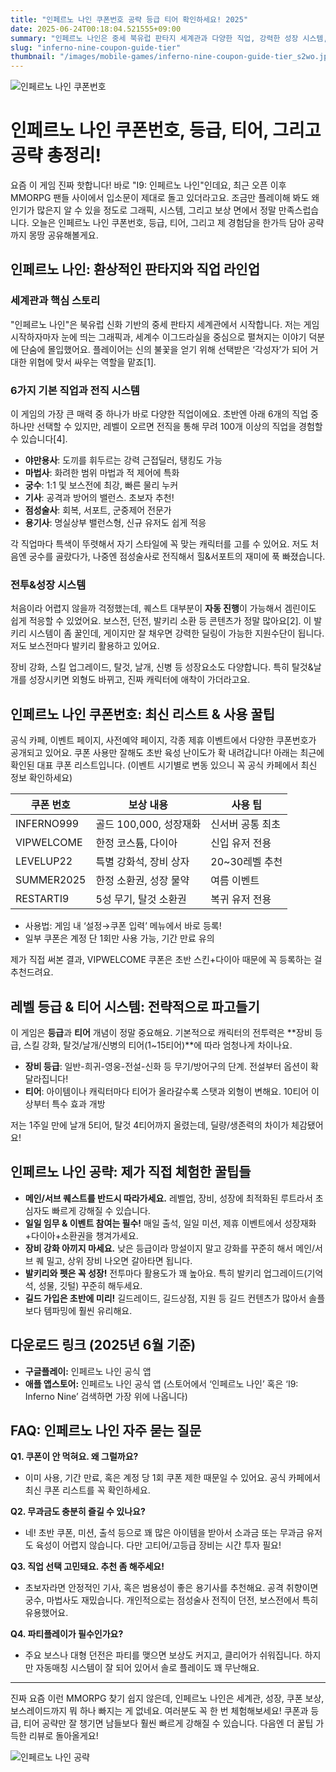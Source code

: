 ```yaml
---
title: "인페르노 나인 쿠폰번호 공략 등급 티어 확인하세요! 2025"
date: 2025-06-24T00:18:04.521555+09:00
summary: "인페르노 나인은 중세 북유럽 판타지 세계관과 다양한 직업, 강력한 성장 시스템, 그리고 풍성한 보상 쿠폰이 돋보이는 모바일 MMORPG입니다."
slug: "inferno-nine-coupon-guide-tier"
thumbnail: "/images/mobile-games/inferno-nine-coupon-guide-tier_s2wo.jpg"
---
```


![인페르노 나인 쿠폰번호](/images/mobile-games/inferno-nine-coupon-guide-tier_1_3lzx.jpg)

# 인페르노 나인 쿠폰번호, 등급, 티어, 그리고 공략 총정리!

요즘 이 게임 진짜 핫합니다! 바로 "I9: 인페르노 나인"인데요, 최근 오픈 이후 MMORPG 팬들 사이에서 입소문이 제대로 돌고 있더라고요. 조금만 플레이해 봐도 왜 인기가 많은지 알 수 있을 정도로 그래픽, 시스템, 그리고 보상 면에서 정말 만족스럽습니다. 오늘은 인페르노 나인 쿠폰번호, 등급, 티어, 그리고 제 경험담을 한가득 담아 공략까지 몽땅 공유해볼게요.

## 인페르노 나인: 환상적인 판타지와 직업 라인업

### 세계관과 핵심 스토리
"인페르노 나인"은 북유럽 신화 기반의 중세 판타지 세계관에서 시작합니다. 저는 게임 시작하자마자 눈에 띄는 그래픽과, 세계수 이그드라실을 중심으로 펼쳐지는 이야기 덕분에 단숨에 몰입했어요. 플레이어는 신의 불꽃을 얻기 위해 선택받은 ‘각성자’가 되어 거대한 위협에 맞서 싸우는 역할을 맡죠[1].

### 6가지 기본 직업과 전직 시스템
이 게임의 가장 큰 매력 중 하나가 바로 다양한 직업이에요. 초반엔 아래 6개의 직업 중 하나만 선택할 수 있지만, 레벨이 오르면 전직을 통해 무려 100개 이상의 직업을 경험할 수 있습니다[4].

- **야만용사**: 도끼를 휘두르는 강력 근접딜러, 탱킹도 가능
- **마법사**: 화려한 범위 마법과 적 제어에 특화
- **궁수**: 1:1 및 보스전에 최강, 빠른 물리 누커
- **기사**: 공격과 방어의 밸런스. 초보자 추천!
- **점성술사**: 회복, 서포트, 군중제어 전문가
- **용기사**: 명실상부 밸런스형, 신규 유저도 쉽게 적응

각 직업마다 특색이 뚜렷해서 자기 스타일에 꼭 맞는 캐릭터를 고를 수 있어요. 저도 처음엔 궁수를 골랐다가, 나중엔 점성술사로 전직해서 힐&서포트의 재미에 푹 빠졌습니다.

### 전투&성장 시스템

처음이라 어렵지 않을까 걱정했는데, 퀘스트 대부분이 **자동 진행**이 가능해서 겜린이도 쉽게 적응할 수 있었어요. 보스전, 던전, 발키리 소환 등 콘텐츠가 정말 많아요[2]. 이 발키리 시스템이 좀 꿀인데, 게이지만 잘 채우면 강력한 딜링이 가능한 지원수단이 됩니다. 저도 보스전마다 발키리 활용하고 있어요.

장비 강화, 스킬 업그레이드, 탈것, 날개, 신병 등 성장요소도 다양합니다. 특히 탈것&날개를 성장시키면 외형도 바뀌고, 진짜 캐릭터에 애착이 가더라고요.

## 인페르노 나인 쿠폰번호: 최신 리스트 & 사용 꿀팁

공식 카페, 이벤트 페이지, 사전예약 페이지, 각종 제휴 이벤트에서 다양한 쿠폰번호가 공개되고 있어요. 쿠폰 사용만 잘해도 초반 육성 난이도가 확 내려갑니다! 아래는 최근에 확인된 대표 쿠폰 리스트입니다. (이벤트 시기별로 변동 있으니 꼭 공식 카페에서 최신 정보 확인하세요)

| 쿠폰 번호         | 보상 내용                | 사용 팁           |
|-------------------|-------------------------|------------------|
| INFERNO999        | 골드 100,000, 성장재화  | 신서버 공통 최초  |
| VIPWELCOME        | 한정 코스튬, 다이아     | 신입 유저 전용    |
| LEVELUP22         | 특별 강화석, 장비 상자  | 20~30레벨 추천   |
| SUMMER2025        | 한정 소환권, 성장 물약  | 여름 이벤트      |
| RESTARTI9         | 5성 무기, 탈것 소환권   | 복귀 유저 전용    |

- 사용법: 게임 내 ‘설정→쿠폰 입력’ 메뉴에서 바로 등록!
- 일부 쿠폰은 계정 단 1회만 사용 가능, 기간 만료 유의

제가 직접 써본 결과, VIPWELCOME 쿠폰은 초반 스킨+다이아 때문에 꼭 등록하는 걸 추천드려요.

## 레벨 등급 & 티어 시스템: 전략적으로 파고들기

이 게임은 **등급**과 **티어** 개념이 정말 중요해요. 기본적으로 캐릭터의 전투력은 **장비 등급, 스킬 강화, 탈것/날개/신병의 티어(1~15티어)**에 따라 엄청나게 차이나요.

- **장비 등급**: 일반-희귀-영웅-전설-신화 등 무기/방어구의 단계. 전설부터 옵션이 확 달라집니다!
- **티어**: 아이템이나 캐릭터마다 티어가 올라갈수록 스탯과 외형이 변해요. 10티어 이상부터 특수 효과 개방

저는 1주일 만에 날개 5티어, 탈것 4티어까지 올렸는데, 딜량/생존력의 차이가 체감됐어요!

## 인페르노 나인 공략: 제가 직접 체험한 꿀팁들

- **메인/서브 퀘스트를 반드시 따라가세요.** 레벨업, 장비, 성장에 최적화된 루트라서 초심자도 빠르게 강해질 수 있습니다.
- **일일 임무 & 이벤트 참여는 필수!** 매일 출석, 일일 미션, 제휴 이벤트에서 성장재화+다이아+소환권을 챙겨가세요.
- **장비 강화 아끼지 마세요.** 낮은 등급이라 망설이지 말고 강화를 꾸준히 해서 메인/서브 퀘 밀고, 상위 장비 나오면 갈아타면 됩니다.
- **발키리와 펫은 꼭 성장!** 전투마다 활용도가 꽤 높아요. 특히 발키리 업그레이드(기억석, 성물, 깃털) 꾸준히 해두세요.
- **길드 가입은 초반에 미리!** 길드레이드, 길드상점, 지원 등 길드 컨텐츠가 많아서 솔플보다 템파밍에 훨씬 유리해요.

## 다운로드 링크 (2025년 6월 기준)

- **구글플레이:** 인페르노 나인 공식 앱
- **애플 앱스토어:** 인페르노 나인 공식 앱
(스토어에서 ‘인페르노 나인’ 혹은 ‘I9: Inferno Nine’ 검색하면 가장 위에 나옵니다)

## FAQ: 인페르노 나인 자주 묻는 질문

**Q1. 쿠폰이 안 먹혀요. 왜 그럴까요?**  
- 이미 사용, 기간 만료, 혹은 계정 당 1회 쿠폰 제한 때문일 수 있어요. 공식 카페에서 최신 쿠폰 리스트를 꼭 확인하세요.

**Q2. 무과금도 충분히 즐길 수 있나요?**  
- 네! 초반 쿠폰, 미션, 출석 등으로 꽤 많은 아이템을 받아서 소과금 또는 무과금 유저도 육성이 어렵지 않습니다. 다만 고티어/고등급 장비는 시간 투자 필요!

**Q3. 직업 선택 고민돼요. 추천 좀 해주세요!**  
- 초보자라면 안정적인 기사, 혹은 범용성이 좋은 용기사를 추천해요. 공격 취향이면 궁수, 마법사도 재밌습니다. 개인적으로는 점성술사 전직이 던전, 보스전에서 특히 유용했어요.

**Q4. 파티플레이가 필수인가요?**  
- 주요 보스나 대형 던전은 파티를 맺으면 보상도 커지고, 클리어가 쉬워집니다. 하지만 자동매칭 시스템이 잘 되어 있어서 솔로 플레이도 꽤 무난해요.

---

진짜 요즘 이런 MMORPG 찾기 쉽지 않은데, 인페르노 나인은 세계관, 성장, 쿠폰 보상, 보스레이드까지 뭐 하나 빠지는 게 없네요. 여러분도 꼭 한 번 체험해보세요! 쿠폰과 등급, 티어 공략만 잘 챙기면 남들보다 훨씬 빠르게 강해질 수 있습니다. 다음엔 더 꿀팁 가득한 리뷰로 돌아올게요!

![인페르노 나인 공략](/images/mobile-games/inferno-nine-coupon-guide-tier_2_2ccj.jpg)
